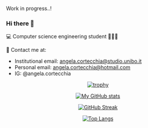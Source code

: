 Work in progress..!

### Hi there 👋

💻 Computer science engineering student 👩🏻‍🎓

📩 Contact me at:
- Institutional email: angela.cortecchia@studio.unibo.it 
- Personal email: angela.cortecchia@hotmail.com
- IG: @angela.cortecchia

<div align="center">
  
[![trophy](https://github-profile-trophy.vercel.app/?username=angelacorte&theme=nord)](https://github.com/angelacorte/github-profile-trophy)

[![My GitHub stats](https://github-readme-stats.vercel.app/api?username=angelacorte&show_icons=true&theme=nord&count_private=true)](https://github.com/angelacorte/github-readme-stats)

[![GitHub Streak](https://streak-stats.demolab.com?user=angelacorte&theme=nord&date_format=j%20M%5B%20Y%5D)](https://git.io/streak-stats)

[![Top Langs](https://github-readme-stats.vercel.app/api/top-langs/?username=angelacorte&theme=nord&hide=shaderlab)](https://github.com/angelacorte/github-readme-stats)

</div>

<!--
**angelacorte/angelacorte** is a ✨ _special_ ✨ repository because its `README.md` (this file) appears on your GitHub profile.

Here are some ideas to get you started:

- 🔭 I’m currently working on ...
- 🌱 I’m currently learning ...
- 👯 I’m looking to collaborate on ...
- 🤔 I’m looking for help with ...
- 💬 Ask me about ...
- 📫 How to reach me: ...
- 😄 Pronouns: ...
- ⚡ Fun fact: ...
-->
